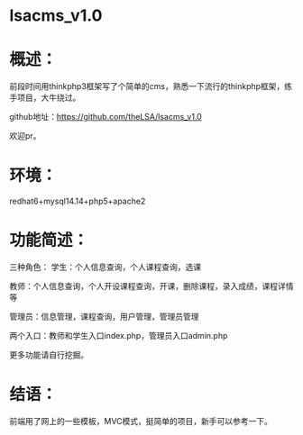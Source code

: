 # lsacms_v1.0

# 概述：

前段时间用thinkphp3框架写了个简单的cms，熟悉一下流行的thinkphp框架，练手项目，大牛绕过。

github地址：https://github.com/theLSA/lsacms_v1.0

欢迎pr。
# 环境：

redhat6+mysql14.14+php5+apache2
# 功能简述：

三种角色：
学生：个人信息查询，个人课程查询，选课

教师：个人信息查询，个人开设课程查询，开课，删除课程，录入成绩，课程详情等

管理员：信息管理，课程查询，用户管理，管理员管理

两个入口：教师和学生入口index.php，管理员入口admin.php

更多功能请自行挖掘。
# 结语：

前端用了网上的一些模板，MVC模式，挺简单的项目，新手可以参考一下。
